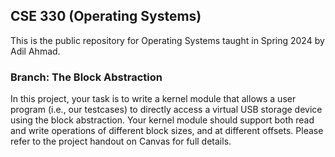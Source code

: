 ## CSE 330 (Operating Systems) 

This is the public repository for Operating Systems taught in Spring 2024 by Adil Ahmad.

### Branch: The Block Abstraction

In this project, your task is to write a kernel module that allows a user program (i.e., our testcases) to directly access a virtual USB storage device using the block abstraction.
Your kernel module should support both read and write operations of different block sizes, and at different offsets. Please refer to the project handout on Canvas for full details.
